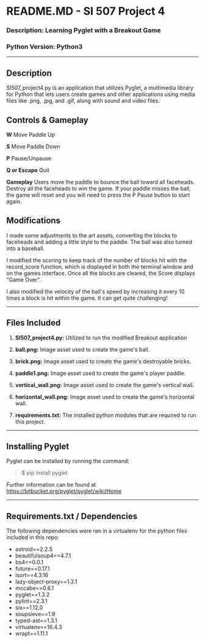 # README.MD - SI 507 Project 4
### Description: Learning Pyglet with a Breakout Game
### Python Version: Python3
---
## Description
SI507_project4.py is an application that utilizes Pyglet, a multimedia library for Python that lets users create games and other applications using media files like .png, .jpg, and .gif, along with sound and video files.

## Controls & Gameplay

**W** Move Paddle Up

**S** Move Paddle Down

**P** Pause/Unpause

**Q or Escape** Quit

**Gameplay** Users move the paddle to bounce the ball toward all faceheads. Destroy all the faceheads to win the game. If your paddle misses the ball, the game will reset and you will need to press the P Pause button to start again.

## Modifications ##

I made some adjustments to the art assets, converting the blocks to faceheads and adding a little style to the paddle. The ball was also turned into a baseball.

I modified the scoring to keep track of the number of blocks hit with the record_score function, which is displayed in both the terminal window and on the games interface. Once all the blocks are cleared, the Score displays "Game Over".

I also modified the velocity of the ball's speed by increasing it every 10 times a block is hit within the game. It can get quite challenging!

---
## Files Included
1. **SI507_project4.py:** Utilized to run the modified Breakout application

2. **ball.png:** Image asset used to create the game's ball.

3. **brick.png:** Image asset used to create the game's destroyable bricks.

4. **paddle1.png:** Image asset used to create the game's player paddle.

5. **vertical_wall.png:** Image asset used to create the game's vertical wall.

6. **horizontal_wall.png:** Image asset used to create the game's horizontal wall.

7. **requirements.txt:** The installed python modules that are required to run this project.

---
## Installing Pyglet

Pyglet can be installed by running the command:

> $ pip install pyglet

Further information can be found at https://bitbucket.org/pyglet/pyglet/wiki/Home

---
## Requirements.txt / Dependencies

The following dependencies were ran in a virtualenv for the python files included in this repo:


- astroid==2.2.5
- beautifulsoup4==4.7.1
- bs4==0.0.1
- future==0.17.1
- isort==4.3.16
- lazy-object-proxy==1.3.1
- mccabe==0.6.1
- pyglet==1.3.2
- pylint==2.3.1
- six==1.12.0
- soupsieve==1.9
- typed-ast==1.3.1
- virtualenv==16.4.3
- wrapt==1.11.1

